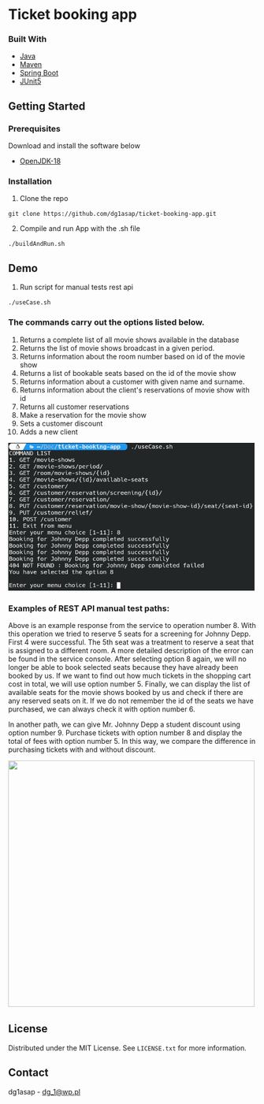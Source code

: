 # Ticket booking app

### Built With

* [Java](https://www.java.com/en/)
* [Maven](https://maven.apache.org/)
* [Spring Boot](https://spring.io/)
* [JUnit5](https://junit.org/junit5/)


<!-- GETTING STARTED -->
## Getting Started

### Prerequisites

Download and install the software below

* [OpenJDK-18](https://openjdk.java.net/install/)


### Installation

1. Clone the repo
```
git clone https://github.com/dg1asap/ticket-booking-app.git
```
2. Compile and run App with the .sh file
```
./buildAndRun.sh
```

## Demo

1. Run script for manual tests rest api
```
./useCase.sh
```


### The commands carry out the options listed below.

1. Returns a complete list of all movie shows available in the database
2. Returns the list of movie shows broadcast in a given period.
3. Returns information about the room number based on id of the movie show
4. Returns a list of bookable seats based on the id of the movie show
5. Returns information about a customer with given name and surname.
6. Returns information about the client's reservations of movie show with id
7. Returns all customer reservations
8. Make a reservation for the movie show
9. Sets a customer discount
10. Adds a new client

<img src="./images/useCase.png" width="500" height="300">

### Examples of REST API manual test paths:

Above is an example response from the service to operation number 8. With this operation we tried to reserve 5 seats for a screening for Johnny Depp. First 4 were successful. The 5th seat was a treatment to reserve a seat that is assigned to a different room. A more detailed description of the error can be found in the service console. After selecting option 8 again, we will no longer be able to book selected seats because they have already been booked by us. If we want to find out how much tickets in the shopping cart cost in total, we will use option number 5. Finally, we can display the list of available seats for the movie shows booked by us and check if there are any reserved seats on it. If we do not remember the id of the seats we have purchased, we can always check it with option number 6.

In another path, we can give Mr. Johnny Depp a student discount using option number 9. Purchase tickets with option number 8 and display the total of fees with option number 5. In this way, we compare the difference in purchasing tickets with and without discount.

<img src="./images/demo.gif" width="500" height="500">

<!-- LICENSE -->
## License

Distributed under the MIT License. See `LICENSE.txt` for more information.



<!-- CONTACT -->
## Contact

dg1asap - dg_1@wp.pl



